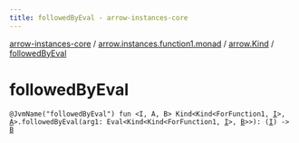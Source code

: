 ```yaml
---
title: followedByEval - arrow-instances-core
---
```


[arrow-instances-core](../../index.html) / [arrow.instances.function1.monad](../index.html) / [arrow.Kind](index.html) / [followedByEval](./followed-by-eval.html)

# followedByEval

`@JvmName("followedByEval") fun <I, A, B> Kind<Kind<ForFunction1, `[`I`](followed-by-eval.html#I)`>, `[`A`](followed-by-eval.html#A)`>.followedByEval(arg1: Eval<Kind<Kind<ForFunction1, `[`I`](followed-by-eval.html#I)`>, `[`B`](followed-by-eval.html#B)`>>): (`[`I`](followed-by-eval.html#I)`) -> `[`B`](followed-by-eval.html#B)